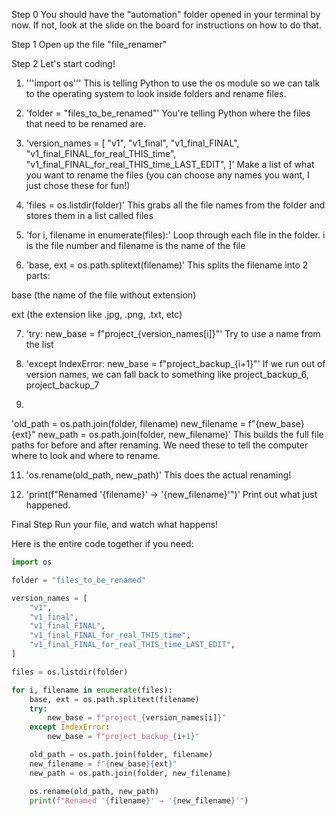 Step 0
You should have the "automation" folder opened in your terminal by now. If not, look at the slide on the board for instructions on how to do that.

Step 1
Open up the file "file_renamer"

Step 2
Let's start coding!

1) '''import os'''
This is telling Python to use the os module so we can talk to the operating system to look inside folders and rename files.

2) 'folder = "files_to_be_renamed"'
You're telling Python where the files that need to be renamed are.

3) 'version_names = [
    "v1",
    "v1_final",
    "v1_final_FINAL",
    "v1_final_FINAL_for_real_THIS_time",
    "v1_final_FINAL_for_real_THIS_time_LAST_EDIT",
]'
Make a list of what you want to rename the files (you can choose any names you want, I just chose these for fun!)

4) 'files = os.listdir(folder)'
This grabs all the file names from the folder and stores them in a list called files

5) 'for i, filename in enumerate(files):'
Loop through each file in the folder. i is the file number and filename is the name of the file

6) 'base, ext = os.path.splitext(filename)'
This splits the filename into 2 parts:

base (the name of the file without extension)

ext (the extension like .jpg, .png, .txt, etc)

7) 'try:
    new_base = f"project_{version_names[i]}"'
Try to use a name from the list

8) 'except IndexError:
    new_base = f"project_backup_{i+1}"'
If we run out of version names, we can fall back to something like project_backup_6, project_backup_7

9)
'old_path = os.path.join(folder, filename)
new_filename = f"{new_base}{ext}"
new_path = os.path.join(folder, new_filename)'
This builds the full file paths for before and after renaming. We need these to tell the computer where to look and where to rename.

11) 'os.rename(old_path, new_path)'
This does the actual renaming!

12) 'print(f"Renamed '{filename}' → '{new_filename}'")'
Print out what just happened.

Final Step
Run your file, and watch what happens!

Here is the entire code together if you need:
```python
import os

folder = "files_to_be_renamed" 

version_names = [
    "v1",
    "v1_final",
    "v1_final_FINAL",
    "v1_final_FINAL_for_real_THIS_time",
    "v1_final_FINAL_for_real_THIS_time_LAST_EDIT",
]

files = os.listdir(folder)

for i, filename in enumerate(files):
    base, ext = os.path.splitext(filename)
    try:
        new_base = f"project_{version_names[i]}"
    except IndexError:
        new_base = f"project_backup_{i+1}"

    old_path = os.path.join(folder, filename)
    new_filename = f"{new_base}{ext}"
    new_path = os.path.join(folder, new_filename)

    os.rename(old_path, new_path)
    print(f"Renamed '{filename}' → '{new_filename}'")
```

    
